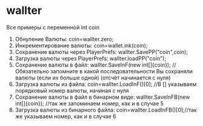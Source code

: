 # wallter
Все примеры с переменной int coin
1. Обнуление Валюты: coin=wallter.zero;
2. Инкрементирование валюты: coin=wallet.ink(coin);
3. Сохранение валюты через PlayerPrefs: wallter.SavePP("coin",coin);
4. Загрузка валюты через PlayerPrefs: wallter.loadPP("coin");
5. Сохранение валюты в файл: wallter.SaveInF(new int[]{coin}); //Обязательно запомните в какой последовательности Вы сохраняли валюты (если их больше одной) (отсчёт начинается с нуля)
6. Загрузка валюты из файла: coin=wallter.LoadInF()[0]; //В [] указываем порядковый номер валюты, начиная с нуля
7. Сохранение валюты в файл в бинарном виде: wallter.SaveInFB(new int[]{coin}); //так же запоминаем номер, как и в случае 5
8. Загрузка валюты из бинарного файла: coin=wallter.LoadInFB()[0];//так же указываем номер, как и в случае 6
